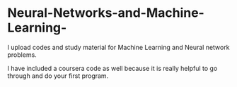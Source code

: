 # Neural-Networks-and-Machine-Learning-
I upload codes and study material for Machine Learning and Neural network problems.

I have included a coursera code as well because it is really helpful to go through and do your first program.
